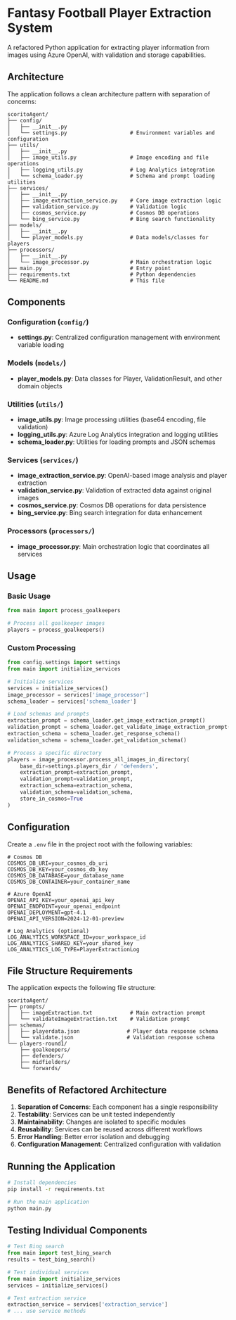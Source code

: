 # Fantasy Football Player Extraction System

A refactored Python application for extracting player information from images using Azure OpenAI, with validation and storage capabilities.

## Architecture

The application follows a clean architecture pattern with separation of concerns:

```
scoritoAgent/
├── config/
│   ├── __init__.py
│   └── settings.py                    # Environment variables and configuration
├── utils/
│   ├── __init__.py
│   ├── image_utils.py                 # Image encoding and file operations
│   ├── logging_utils.py               # Log Analytics integration
│   └── schema_loader.py               # Schema and prompt loading utilities
├── services/
│   ├── __init__.py
│   ├── image_extraction_service.py    # Core image extraction logic
│   ├── validation_service.py          # Validation logic
│   ├── cosmos_service.py              # Cosmos DB operations
│   └── bing_service.py                # Bing search functionality
├── models/
│   ├── __init__.py
│   └── player_models.py               # Data models/classes for players
├── processors/
│   ├── __init__.py
│   └── image_processor.py             # Main orchestration logic
├── main.py                            # Entry point
├── requirements.txt                   # Python dependencies
└── README.md                          # This file
```

## Components

### Configuration (`config/`)
- **settings.py**: Centralized configuration management with environment variable loading

### Models (`models/`)
- **player_models.py**: Data classes for Player, ValidationResult, and other domain objects

### Utilities (`utils/`)
- **image_utils.py**: Image processing utilities (base64 encoding, file validation)
- **logging_utils.py**: Azure Log Analytics integration and logging utilities
- **schema_loader.py**: Utilities for loading prompts and JSON schemas

### Services (`services/`)
- **image_extraction_service.py**: OpenAI-based image analysis and player extraction
- **validation_service.py**: Validation of extracted data against original images
- **cosmos_service.py**: Cosmos DB operations for data persistence
- **bing_service.py**: Bing search integration for data enhancement

### Processors (`processors/`)
- **image_processor.py**: Main orchestration logic that coordinates all services

## Usage

### Basic Usage

```python
from main import process_goalkeepers

# Process all goalkeeper images
players = process_goalkeepers()
```

### Custom Processing

```python
from config.settings import settings
from main import initialize_services

# Initialize services
services = initialize_services()
image_processor = services['image_processor']
schema_loader = services['schema_loader']

# Load schemas and prompts
extraction_prompt = schema_loader.get_image_extraction_prompt()
validation_prompt = schema_loader.get_validate_image_extraction_prompt()
extraction_schema = schema_loader.get_response_schema()
validation_schema = schema_loader.get_validation_schema()

# Process a specific directory
players = image_processor.process_all_images_in_directory(
    base_dir=settings.players_dir / 'defenders',
    extraction_prompt=extraction_prompt,
    validation_prompt=validation_prompt,
    extraction_schema=extraction_schema,
    validation_schema=validation_schema,
    store_in_cosmos=True
)
```

## Configuration

Create a `.env` file in the project root with the following variables:

```env
# Cosmos DB
COSMOS_DB_URI=your_cosmos_db_uri
COSMOS_DB_KEY=your_cosmos_db_key
COSMOS_DB_DATABASE=your_database_name
COSMOS_DB_CONTAINER=your_container_name

# Azure OpenAI
OPENAI_API_KEY=your_openai_api_key
OPENAI_ENDPOINT=your_openai_endpoint
OPENAI_DEPLOYMENT=gpt-4.1
OPENAI_API_VERSION=2024-12-01-preview

# Log Analytics (optional)
LOG_ANALYTICS_WORKSPACE_ID=your_workspace_id
LOG_ANALYTICS_SHARED_KEY=your_shared_key
LOG_ANALYTICS_LOG_TYPE=PlayerExtractionLog
```

## File Structure Requirements

The application expects the following file structure:

```
scoritoAgent/
├── prompts/
│   ├── imageExtraction.txt            # Main extraction prompt
│   └── validateImageExtraction.txt    # Validation prompt
├── schemas/
│   ├── playerdata.json               # Player data response schema
│   └── validate.json                 # Validation response schema
└── players-round1/
    ├── goalkeepers/
    ├── defenders/
    ├── midfielders/
    └── forwards/
```

## Benefits of Refactored Architecture

1. **Separation of Concerns**: Each component has a single responsibility
2. **Testability**: Services can be unit tested independently
3. **Maintainability**: Changes are isolated to specific modules
4. **Reusability**: Services can be reused across different workflows
5. **Error Handling**: Better error isolation and debugging
6. **Configuration Management**: Centralized configuration with validation

## Running the Application

```bash
# Install dependencies
pip install -r requirements.txt

# Run the main application
python main.py
```

## Testing Individual Components

```python
# Test Bing search
from main import test_bing_search
results = test_bing_search()

# Test individual services
from main import initialize_services
services = initialize_services()

# Test extraction service
extraction_service = services['extraction_service']
# ... use service methods
```
